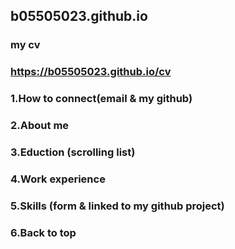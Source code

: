 ## b05505023.github.io

### my cv
### https://b05505023.github.io/cv

### 1.How to connect(email & my github)
### 2.About me
### 3.Eduction (scrolling list)
### 4.Work experience 
### 5.Skills (form & linked to my github project)
### 6.Back to top
